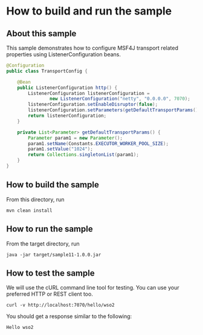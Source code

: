 # How to build and run the sample

## About this sample

This sample demonstrates how to configure MSF4J transport related properties using ListenerConfiguration beans.

```java
@Configuration
public class TransportConfig {

    @Bean
    public ListenerConfiguration http() {
        ListenerConfiguration listenerConfiguration =
                new ListenerConfiguration("netty", "0.0.0.0", 7070);
        listenerConfiguration.setEnableDisruptor(false);
        listenerConfiguration.setParameters(getDefaultTransportParams());
        return listenerConfiguration;
    }

    private List<Parameter> getDefaultTransportParams() {
        Parameter param1 = new Parameter();
        param1.setName(Constants.EXECUTOR_WORKER_POOL_SIZE);
        param1.setValue("1024");
        return Collections.singletonList(param1);
    }
}

```

## How to build the sample

From this directory, run

```
mvn clean install
```

## How to run the sample

From the target directory, run
```
java -jar target/sample11-1.0.0.jar
```

## How to test the sample

We will use the cURL command line tool for testing. You can use your preferred HTTP or REST client too.

```
curl -v http://localhost:7070/hello/wso2
```

You should get a response similar to the following:

```
Hello wso2
```


